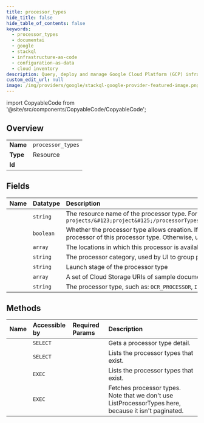 ```yaml
---
title: processor_types
hide_title: false
hide_table_of_contents: false
keywords:
  - processor_types
  - documentai
  - google    
  - stackql
  - infrastructure-as-code
  - configuration-as-data
  - cloud inventory
description: Query, deploy and manage Google Cloud Platform (GCP) infrastructure and resources using SQL
custom_edit_url: null
image: /img/providers/google/stackql-google-provider-featured-image.png
---
```


import CopyableCode from '@site/src/components/CopyableCode/CopyableCode';




## Overview
<table><tbody>
<tr><td><b>Name</b></td><td><code>processor_types</code></td></tr>
<tr><td><b>Type</b></td><td>Resource</td></tr>
<tr><td><b>Id</b></td><td><CopyableCode code="documentai.processor_types" /></td></tr>
</tbody></table>

## Fields
| Name | Datatype | Description |
|:-----|:---------|:------------|
| <CopyableCode code="name" /> | `string` | The resource name of the processor type. Format: `projects/&#123;project&#125;/processorTypes/&#123;processor_type&#125;` |
| <CopyableCode code="allowCreation" /> | `boolean` | Whether the processor type allows creation. If true, users can create a processor of this processor type. Otherwise, users need to request access. |
| <CopyableCode code="availableLocations" /> | `array` | The locations in which this processor is available. |
| <CopyableCode code="category" /> | `string` | The processor category, used by UI to group processor types. |
| <CopyableCode code="launchStage" /> | `string` | Launch stage of the processor type |
| <CopyableCode code="sampleDocumentUris" /> | `array` | A set of Cloud Storage URIs of sample documents for this processor. |
| <CopyableCode code="type" /> | `string` | The processor type, such as: `OCR_PROCESSOR`, `INVOICE_PROCESSOR`. |
## Methods
| Name | Accessible by | Required Params | Description |
|:-----|:--------------|:----------------|:------------|
| <CopyableCode code="projects_locations_processor_types_get" /> | `SELECT` | <CopyableCode code="locationsId, processorTypesId, projectsId" /> | Gets a processor type detail. |
| <CopyableCode code="projects_locations_processor_types_list" /> | `SELECT` | <CopyableCode code="locationsId, projectsId" /> | Lists the processor types that exist. |
| <CopyableCode code="_projects_locations_processor_types_list" /> | `EXEC` | <CopyableCode code="locationsId, projectsId" /> | Lists the processor types that exist. |
| <CopyableCode code="projects_locations_fetch_processor_types" /> | `EXEC` | <CopyableCode code="locationsId, projectsId" /> | Fetches processor types. Note that we don't use ListProcessorTypes here, because it isn't paginated. |
